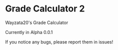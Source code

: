 # Grade Calculator 2
Wayzata20's Grade Calculator

Currently in Alpha 0.0.1

If you notice any bugs, please report them in issues!
